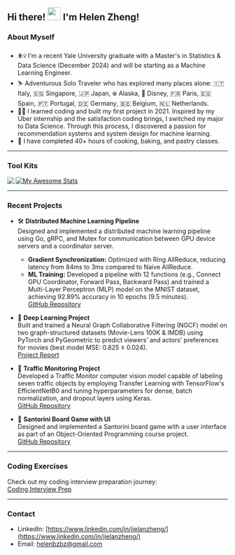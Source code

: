 ## Hi there! <img src="https://raw.githubusercontent.com/MartinHeinz/MartinHeinz/master/wave.gif" width="30px"> I'm Helen Zheng!  

### About Myself  
* ⛹️‍♀️ I'm a recent Yale University graduate with a Master's in Statistics & Data Science (December 2024) and will be starting as a Machine Learning Engineer.  
* ⛷ Adventurous Solo Traveler who has explored many places alone: 🇮🇹 Italy, 🇸🇬 Singapore, 🇯🇵 Japan, ❄️ Alaska, 🏰 Disney, 🇫🇷 Paris, 🇪🇸 Spain, 🇵🇹 Portugal, 🇩🇪 Germany, 🇧🇪 Belgium, 🇳🇱 Netherlands.  
* 👩‍💻 I learned coding and built my first project in 2021. Inspired by my Uber internship and the satisfaction coding brings, I switched my major to Data Science. Through this process, I discovered a passion for recommendation systems and system design for machine learning.  
* 🍳 I have completed 40+ hours of cooking, baking, and pastry classes.  

---

### Tool Kits  
<img align="left" src="https://github-readme-stats.vercel.app/api/top-langs/?username=Helenbzbz&theme=" />  

[![My Awesome Stats](https://awesome-github-stats.azurewebsites.net/user-stats/Helenbzbz?cardType=github&theme=flag-brazil)](https://git.io/awesome-stats-card)  


---

### Recent Projects  

* 🛠️ **Distributed Machine Learning Pipeline**  
  Designed and implemented a distributed machine learning pipeline using Go, gRPC, and Mutex for communication between GPU device servers and a coordinator server.  
  - **Gradient Synchronization:** Optimized with Ring AllReduce, reducing latency from 84ms to 3ms compared to Naive AllReduce.  
  - **ML Training:** Developed a pipeline with 12 functions (e.g., Connect GPU Coordinator, Forward Pass, Backward Pass) and trained a Multi-Layer Perceptron (MLP) model on the MNIST dataset, achieving 92.89% accuracy in 10 epochs (9.5 minutes).  
  [GitHub Repository](https://github.com/Helenbzbz/Distributed-Machine-Learning-Pipeline)  

* 🍋 **Deep Learning Project**  
  Built and trained a Neural Graph Collaborative Filtering (NGCF) model on two graph-structured datasets (Movie-Lens 100K & IMDB) using PyTorch and PyGeometric to predict viewers’ and actors’ preferences for movies (best model MSE: 0.825 ± 0.024).  
  [Project Report](https://github.com/Helenbzbz/Deep-Learning-Final-Project/blob/main/Deep_Learning_Final_Report_Helen_Zheng.pdf)  

* 🌰 **Traffic Monitoring Project**  
  Developed a Traffic Monitor computer vision model capable of labeling seven traffic objects by employing Transfer Learning with TensorFlow's EfficientNetB0 and tuning hyperparameters for dense, batch normalization, and dropout layers using Keras.  
  [GitHub Repository](https://github.com/Helenbzbz/trafficmonitoring)  

* 🎲 **Santorini Board Game with UI**  
  Designed and implemented a Santorini board game with a user interface as part of an Object-Oriented Programming course project.  
  [GitHub Repository](https://github.com/Helenbzbz/OOP-CPSC327/tree/main/Santoni%20Board%20Game%20with%20UI)  

---

### Coding Exercises  
Check out my coding interview preparation journey:  
[Coding Interview Prep](https://github.com/Helenbzbz/Coding-Interview-Prep)  

---

### Contact  
* LinkedIn: [https://www.linkedin.com/in/jielanzheng/](https://www.linkedin.com/in/jielanzheng/)  
* Email: helenbzbz@gmail.com  
